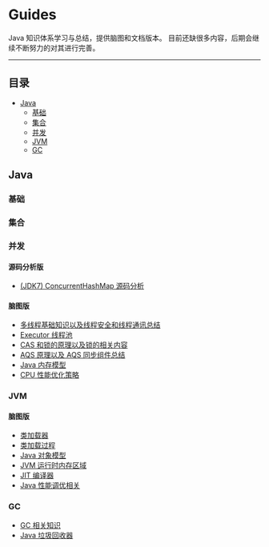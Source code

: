 Guides
======
Java 知识体系学习与总结，提供脑图和文档版本。
目前还缺很多内容，后期会继续不断努力的对其进行完善。

------

## 目录

- [Java](#Java)
    - [基础](#基础)
    - [集合](#容器)
    - [并发](#并发)
    - [JVM](#JVM)
    - [GC](#GC)

## Java

### 基础

### 集合

### 并发

#### 源码分析版
* [(JDK7) ConcurrentHashMap 源码分析](public/code/java/util/concurrent/(JDK7)ConcurrentHashMap.java)

#### 脑图版

* [多线程基础知识以及线程安全和线程通讯总结](public/images/mind/Concurrent/Multithreading.png)
* [Executor 线程池](public/images/mind/Concurrent/Executor_Thread_Pool.png)
* [CAS 和锁的原理以及锁的相关内容](public/images/mind/Concurrent/CAS_And_Lock.png)
* [AQS 原理以及 AQS 同步组件总结](public/images/mind/Concurrent/AQS.png)
* [Java 内存模型](public/images/mind/Concurrent/Java_Memory_Model.png)
* [CPU 性能优化策略](public/images/mind/Concurrent/CPU_Performance.png)

### JVM

#### 脑图版

* [类加载器](public/images/mind/JVM/ClassLoader.png)
* [类加载过程](public/images/mind/JVM/Class_Loading_Process.png)
* [Java 对象模型](public/images/mind/JVM/Java_Object_Model.png)
* [JVM 运行时内存区域](public/images/mind/JVM/Java_Run-Time_Data_Areas.png)
* [JIT 编译器](public/images/mind/JVM/JIT.png)
* [Java 性能调优相关](public/images/mind/JVM/Java_Performance.png)

### GC

* [GC 相关知识](public/images/mind/GC/GC.png)
* [Java 垃圾回收器](public/images/mind/GC/Java_Garbage_Collector.png)
